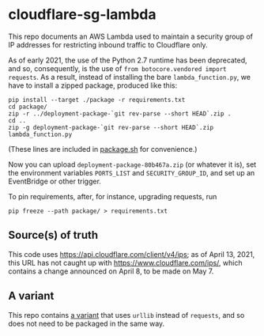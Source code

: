 cloudflare-sg-lambda
====================

This repo documents an AWS Lambda used to maintain a security group
of IP addresses for restricting inbound traffic to Cloudflare only.

As of early 2021, the use of the Python 2.7 runtime has been
deprecated, and so, consequently, is the use of `from
botocore.vendored import requests`. As a result, instead of installing
the bare `lambda_function.py`, we have to install a zipped package,
produced like this:

    pip install --target ./package -r requirements.txt
    cd package/
    zip -r ../deployment-package-`git rev-parse --short HEAD`.zip .
    cd ..
    zip -g deployment-package-`git rev-parse --short HEAD`.zip lambda_function.py

(These lines are included in [package.sh](package.sh) for convenience.)

Now you can upload `deployment-package-80b467a.zip` (or whatever it
is), set the environment variables `PORTS_LIST` and
`SECURITY_GROUP_ID`, and set up an EventBridge or other trigger.

To pin requirements, after, for instance, upgrading requests, run

    pip freeze --path package/ > requirements.txt

Source(s) of truth
------------------

This code uses https://api.cloudflare.com/client/v4/ips; as of April
13, 2021, this URL has not caught up with
https://www.cloudflare.com/ips/, which contains a change announced on
April 8, to be made on May 7. 

A variant
---------

This repo contains [a variant](lambda_function_urllib.py) that uses
`urllib` instead of `requests`, and so does not need to be packaged in
the same way.
